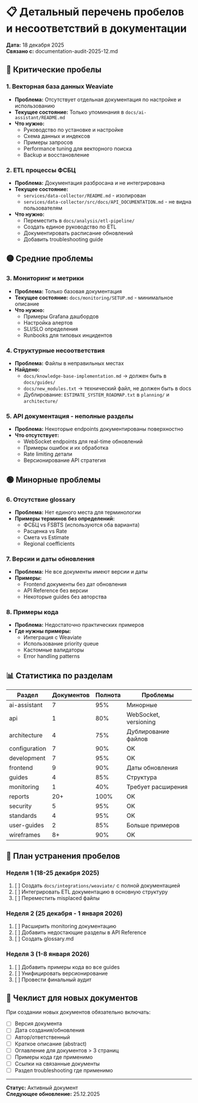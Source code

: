 # 📋 Детальный перечень пробелов и несоответствий в документации

**Дата:** 18 декабря 2025  
**Связано с:** documentation-audit-2025-12.md

## 🔴 Критические пробелы

### 1. Векторная база данных Weaviate

- **Проблема:** Отсутствует отдельная документация по настройке и использованию
- **Текущее состояние:** Только упоминания в `docs/ai-assistant/README.md`
- **Что нужно:**
  - Руководство по установке и настройке
  - Схема данных и индексов
  - Примеры запросов
  - Performance tuning для векторного поиска
  - Backup и восстановление

### 2. ETL процессы ФСБЦ

- **Проблема:** Документация разбросана и не интегрирована
- **Текущее состояние:**
  - `services/data-collector/README.md` - изолирован
  - `services/data-collector/src/docs/API_DOCUMENTATION.md` - не видна
    пользователям
- **Что нужно:**
  - Переместить в `docs/analysis/etl-pipeline/`
  - Создать единое руководство по ETL
  - Документировать расписание обновлений
  - Добавить troubleshooting guide

## 🟡 Средние проблемы

### 3. Мониторинг и метрики

- **Проблема:** Только базовая документация
- **Текущее состояние:** `docs/monitoring/SETUP.md` - минимальное описание
- **Что нужно:**
  - Примеры Grafana дашбордов
  - Настройка алертов
  - SLI/SLO определения
  - Runbooks для типовых инцидентов

### 4. Структурные несоответствия

- **Проблема:** Файлы в неправильных местах
- **Найдено:**
  - `docs/knowledge-base-implementation.md` → должен быть в `docs/guides/`
  - `docs/new_modules.txt` → технический файл, не должен быть в docs
  - Дублирование: `ESTIMATE_SYSTEM_ROADMAP.txt` в `planning/` и `architecture/`

### 5. API документация - неполные разделы

- **Проблема:** Некоторые endpoints документированы поверхностно
- **Что отсутствует:**
  - WebSocket endpoints для real-time обновлений
  - Примеры ошибок и их обработка
  - Rate limiting детали
  - Версионирование API стратегия

## 🟢 Минорные проблемы

### 6. Отсутствие glossary

- **Проблема:** Нет единого места для терминологии
- **Примеры терминов без определений:**
  - ФСБЦ vs FSBTS (используются оба варианта)
  - Расценка vs Rate
  - Смета vs Estimate
  - Regional coefficients

### 7. Версии и даты обновления

- **Проблема:** Не все документы имеют версии и даты
- **Примеры:**
  - Frontend документы без дат обновления
  - API Reference без версии
  - Некоторые guides без авторства

### 8. Примеры кода

- **Проблема:** Недостаточно практических примеров
- **Где нужны примеры:**
  - Интеграция с Weaviate
  - Использование priority queue
  - Кастомные валидаторы
  - Error handling patterns

## 📊 Статистика по разделам

| Раздел        | Документов | Полнота | Проблемы              |
| ------------- | ---------- | ------- | --------------------- |
| ai-assistant  | 7          | 95%     | Минорные              |
| api           | 1          | 80%     | WebSocket, versioning |
| architecture  | 4          | 75%     | Дублирование файлов   |
| configuration | 7          | 90%     | OK                    |
| development   | 7          | 95%     | OK                    |
| frontend      | 9          | 90%     | Даты обновления       |
| guides        | 4          | 85%     | Структура             |
| monitoring    | 1          | 40%     | Требует расширения    |
| reports       | 20+        | 100%    | OK                    |
| security      | 5          | 95%     | OK                    |
| standards     | 4          | 95%     | OK                    |
| user-guides   | 2          | 85%     | Больше примеров       |
| wireframes    | 8+         | 90%     | OK                    |

## 🔧 План устранения пробелов

### Неделя 1 (18-25 декабря 2025)

1. [ ] Создать `docs/integrations/weaviate/` с полной документацией
2. [ ] Интегрировать ETL документацию в основную структуру
3. [ ] Переместить misplaced файлы

### Неделя 2 (25 декабря - 1 января 2026)

1. [ ] Расширить monitoring документацию
2. [ ] Добавить недостающие разделы в API Reference
3. [ ] Создать glossary.md

### Неделя 3 (1-8 января 2026)

1. [ ] Добавить примеры кода во все guides
2. [ ] Унифицировать версионирование
3. [ ] Провести финальный аудит

## 📝 Чеклист для новых документов

При создании новых документов обязательно включать:

- [ ] Версия документа
- [ ] Дата создания/обновления
- [ ] Автор/ответственный
- [ ] Краткое описание (abstract)
- [ ] Оглавление для документов > 3 страниц
- [ ] Примеры кода где применимо
- [ ] Ссылки на связанные документы
- [ ] Раздел troubleshooting где применимо

---

**Статус:** Активный документ  
**Следующее обновление:** 25.12.2025
